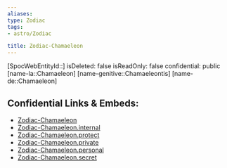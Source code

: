 ```yaml
---
aliases: 
type: Zodiac
tags:
- astro/Zodiac

title: Zodiac-Chamaeleon
---
```

[SpocWebEntityId::]
isDeleted: false
isReadOnly: false
confidential: public
[name-la::Chamaeleon]
[name-genitive::Chamaeleontis]
[name-de::Chamaeleon]


## Confidential Links & Embeds: 
- [Zodiac-Chamaeleon](../../../_public/astro/Zodiac/Zodiac-Chamaeleon.md) 
- [Zodiac-Chamaeleon.internal](../../../_internal/astro/Zodiac/Zodiac-Chamaeleon.internal.md) 
- [Zodiac-Chamaeleon.protect](../../../_protect/astro/Zodiac/Zodiac-Chamaeleon.protect.md) 
- [Zodiac-Chamaeleon.private](../../../_private/astro/Zodiac/Zodiac-Chamaeleon.private.md) 
- [Zodiac-Chamaeleon.personal](../../../_personal/astro/Zodiac/Zodiac-Chamaeleon.personal.md) 
- [Zodiac-Chamaeleon.secret](../../../_secret/astro/Zodiac/Zodiac-Chamaeleon.secret.md) 
